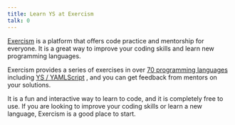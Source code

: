 ```yaml
---
title: Learn YS at Exercism
talk: 0
---
```


[Exercism](https://exercism.io) is a platform that offers code practice and
mentorship for everyone.
It is a great way to improve your coding skills and learn new programming
languages.

Exercism provides a series of exercises in over [70 programming languages](
https://exercism.io/tracks) including [YS / YAMLScript](
https://exercism.io/tracks/yamlscript) , and you can get feedback from mentors
on your solutions.

It is a fun and interactive way to learn to code, and it is completely free to
use.
If you are looking to improve your coding skills or learn a new language,
Exercism is a good place to start.
